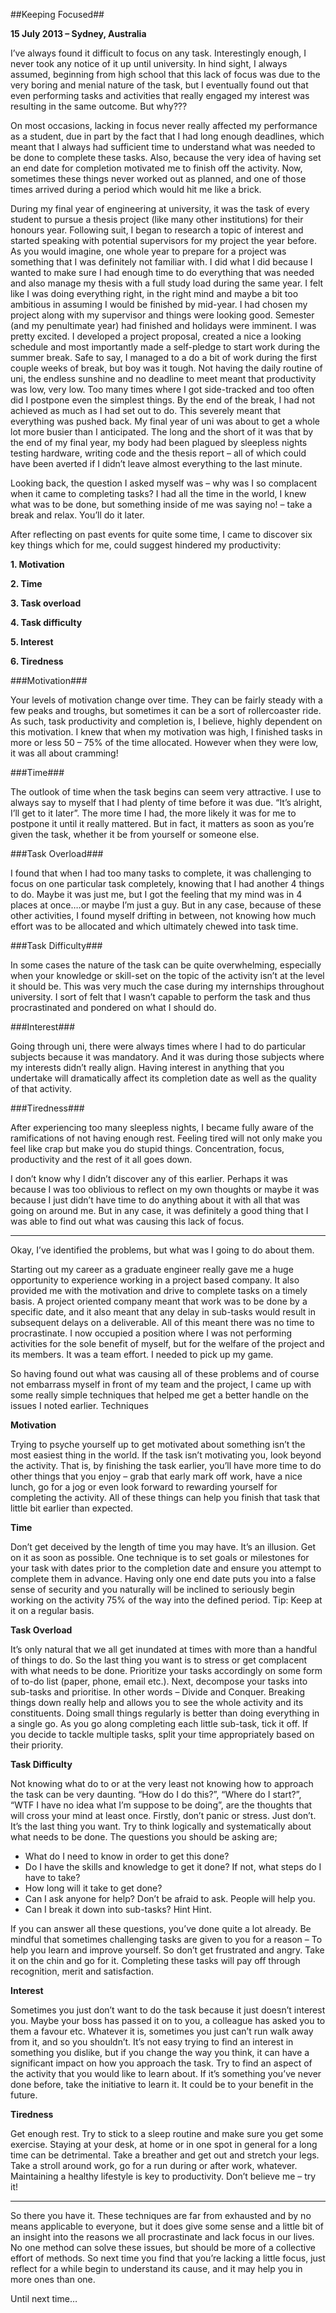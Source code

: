 ##Keeping Focused##

**15 July 2013 – Sydney, Australia**

I’ve always found it difficult to focus on any task. Interestingly enough, I never took any notice of it up until university. In hind sight, I always assumed, beginning from high school that this lack of focus was due to the very boring  and menial nature of the task, but I eventually found out that even performing tasks and activities that really engaged my interest was resulting in the same outcome. But why???

On most occasions, lacking in focus never really affected my performance as a student, due in part by the fact that I had long enough deadlines, which meant that I always had sufficient time to understand what was needed to be done to complete these tasks. Also, because the very idea of having set an end date for completion motivated me to finish off the activity. Now, sometimes these things never worked out as planned, and one of those times arrived during a period which would hit me like a brick.

During my final year of engineering at university, it was the task of every student to pursue a thesis project (like many other institutions) for their honours year. Following suit, I began to research a topic of interest and started speaking with potential supervisors for my project the year before. As you would imagine, one whole year to prepare for a project was something that I was definitely not familiar with. I did what I did because I wanted to make sure I had enough time to do everything that was needed and also manage my thesis with a full study load during the same year. I felt like I was doing everything right, in the right mind and maybe a bit too ambitious in assuming I would be finished by mid-year. I had chosen my project along with my supervisor and things were looking good. Semester (and my penultimate year) had finished and holidays were imminent. I was pretty excited. I developed a project proposal, created a nice a looking schedule and most importantly made a self-pledge to start work during the summer break. Safe to say, I managed to a do a bit of work during the first couple weeks of break, but boy was it tough. Not having the daily routine of uni, the endless sunshine and no deadline to meet meant that productivity was low, very low. Too many times where I got side-tracked and too often did I postpone even the simplest things. By the end of the break, I had not achieved as much as I had set out to do. This severely meant that everything was pushed back. My final year of uni was about to get a whole lot more busier than I anticipated. The long and the short of it was that by the end of my final year, my body had been plagued by sleepless nights testing hardware, writing code and the thesis report – all of which could have been averted if I didn’t leave almost everything to the last minute.

Looking back, the question I asked myself was – why was I so complacent when it came to completing tasks? I had all the time in the world, I knew what was to be done, but something inside of me was saying no! – take a break and relax. You’ll do it later.

After reflecting on past events for quite some time, I came to discover six key things which for me, could suggest hindered my productivity:

**1. Motivation**

**2. Time**

**3. Task overload**

**4. Task difficulty**

**5. Interest**

**6. Tiredness**

###Motivation###

Your levels of motivation change over time. They can be fairly steady with a few peaks and troughs, but sometimes it can be a sort of rollercoaster ride. As such, task productivity and completion is, I believe, highly dependent on this motivation. I knew that when my motivation was high, I finished tasks in more or less 50 – 75% of the time allocated. However when they were low, it was all about cramming!

###Time###

The outlook of time when the task begins can seem very attractive. I use to always say to myself that I had plenty of time before it was due. “It’s alright, I’ll get to it later”. The more time I had, the more likely it was for me to postpone it until it really mattered. But in fact, it matters as soon as you’re given the task, whether it be from yourself or someone else.

###Task Overload###

I found that when I had too many tasks to complete, it was challenging to focus on one particular task completely, knowing that I had another 4 things to do. Maybe it was just me, but I got the feeling that my mind was in 4 places at once….or maybe I’m just a guy. But in any case, because of these other activities, I found myself drifting  in between, not knowing how much effort was to be allocated and which ultimately chewed into task time.

###Task Difficulty###

In some cases the nature of the task can be quite overwhelming, especially when your knowledge or skill-set on the topic of the activity isn’t at the level it should be. This was very much the case during my internships throughout university. I sort of felt that I wasn’t capable to perform the task and thus procrastinated and pondered on what I should do.

###Interest###

Going through uni, there were always times where I had to do particular subjects because it was mandatory. And it was during those subjects where my interests didn’t really align. Having interest in anything that you undertake will dramatically affect its completion date as well as the quality of that activity.

###Tiredness###

After experiencing too many sleepless nights, I became fully aware of the ramifications of not having enough rest. Feeling tired will not only make you feel like crap but make you do stupid things. Concentration, focus, productivity and the rest of it all goes down.

I don’t know why I didn’t discover any of this earlier. Perhaps it was because I was too oblivious to reflect on my own thoughts or maybe it was because I just didn’t have time to do anything about it with all that was going on around me. But in any case, it was definitely a good thing that I was able to find out what was causing this lack of focus.

---

Okay, I’ve identified the problems, but what was I going to do about them.

Starting out my career as a graduate engineer really gave me a huge opportunity to experience working in a project based company. It also provided me with the motivation and drive to complete tasks on a timely basis. A project oriented company meant that work was to be done by a specific date, and it also meant that any delay in sub-tasks would result in subsequent delays on a deliverable. All of this meant there was no time to procrastinate. I now occupied a position where I was not performing activities for the sole benefit of myself, but for the welfare of the project and its members. It was a team effort. I needed to pick up my game.

So having found out what was causing all of these problems  and of course not embarrass myself in front of my team and the project, I came up with some really simple techniques that helped me get a better handle on the issues I noted earlier.
Techniques

**Motivation**

Trying to psyche yourself up to get motivated about something isn’t the most easiest thing in the world. If the task isn’t motivating you, look beyond the activity. That is, by finishing the task earlier, you’ll have more time to do other things that you enjoy – grab that early mark off work, have a nice lunch, go for a jog or even look forward to rewarding yourself for completing the activity. All of these things can help you finish that task that little bit earlier than expected.

**Time**

Don’t get deceived by the length of time you may have. It’s an illusion. Get on it as soon as possible. One technique is to set goals or milestones for your task with dates prior to the completion date and ensure you attempt to complete them in advance. Having only one end date puts you into a false sense of security and you naturally will be inclined to seriously begin working on the activity 75% of the way into the defined period. Tip: Keep at it on a regular basis.

**Task Overload**

It’s only natural that we all get inundated at times with more than a handful of things to do. So the last thing you want is to stress or get complacent with what needs to be done. Prioritize your tasks accordingly on some form of to-do list (paper, phone, email etc.). Next, decompose your tasks into sub-tasks and prioritise. In other words – Divide and Conquer. Breaking things down really help and allows you to see the whole activity and its constituents. Doing small things regularly is better than doing everything in a single go. As you go along completing each little sub-task, tick it off. If you decide to tackle multiple tasks, split your time appropriately based on their priority.

**Task Difficulty**

Not knowing what do to or at the very least not knowing how to approach the task can be very daunting. “How do I do this?”, “Where do I start?”, “WTF I have no idea what I’m suppose to be doing”, are the thoughts that will cross your mind at least once. Firstly, don’t panic or stress. Just don’t. It’s the last thing you want. Try to think logically and systematically about what needs to be done. The questions you should be asking are;

- What do I need to know in order to get this done?
- Do I have the skills and knowledge to get it done? If not, what steps do I have to take?
- How long will it take to get done?
- Can I ask anyone for help? Don’t be afraid to ask. People will help you.
- Can I break it down into sub-tasks? Hint Hint.

If you can answer all these questions, you’ve done quite a lot already. Be mindful that sometimes challenging tasks are given to you for a reason – To help you learn and improve yourself. So don’t get frustrated and angry. Take it on the chin and go for it. Completing these tasks will pay off through recognition, merit and satisfaction.

**Interest**

Sometimes you just don’t want to do the task because it just doesn’t interest you. Maybe your boss has passed it on to you, a colleague has asked you to them a favour etc. Whatever it is, sometimes you just can’t run walk away from it, and so you shouldn’t. It’s not easy trying to find an interest in something you dislike, but if you change the way you think, it can have a significant impact on how you approach the task. Try to find an aspect of the activity that you would like to learn about. If it’s something you’ve never done before, take the initiative to learn it. It could be to your benefit in the future.

**Tiredness**

Get enough rest. Try to stick to a sleep routine and make sure you get some exercise. Staying at your desk, at home or in one spot in general for a long time can be detrimental. Take a breather and get out and stretch your legs. Take a stroll around work, go for a run during or after work, whatever. Maintaining a healthy lifestyle is key to productivity. Don’t believe me – try it!

---

So there you have it. These techniques are far from exhausted and by no means applicable to everyone, but it does give some sense and a little bit of an insight into the reasons we all procrastinate and lack focus in our lives. No one method can solve these issues, but should be more of a collective effort of methods. So next time you find that you’re lacking a little focus, just reflect for a while begin to understand its cause, and it may help you in more ones than one.

Until next time…